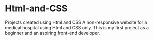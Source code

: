 # Html-and-CSS
Projects created using Html and CSS 
A non-responsive website for a medical hospital using Html and CSS only. This is my first project as a beginner and an aspiring front-end developer.
